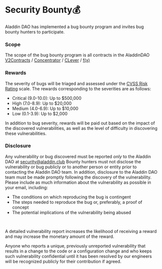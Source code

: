 # Security Bounty💰

Aladdin DAO has implemented a bug bounty program and invites bug bounty hunters to participate.‌

### Scope <a href="#scope" id="scope"></a>

The scope of the bug bounty program is all contracts in the AladdinDAO [V2Contracts](https://github.com/AladdinDAO/aladdin-v2-contracts) / [Concentrator](https://github.com/AladdinDAO/aladdin-v3-contracts/tree/main/contracts/concentrator) / [CLever](https://github.com/AladdinDAO/aladdin-v3-contracts/tree/main/contracts/clever) / [f(x)](https://github.com/AladdinDAO/aladdin-v3-contracts/tree/main/contracts/f\(x\))

### Rewards <a href="#rewards" id="rewards"></a>

The severity of bugs will be triaged and assessed under the [CVSS Risk Rating](https://www.first.org/cvss/calculator/3.0) scale. The rewards corresponding to the severities are as follows:‌

* Critical (9.0-10.0): Up to $500,000
* High (7.0-8.9): Up to $20,000
* Medium (4.0-6.9): Up to $10,000
* Low (0.1-3.9): Up to $2,000

In addition to bug severity, rewards will be paid out based on the impact of the discovered vulnerabilities, as well as the level of difficulty in discovering these vulnerabilities.‌

### Disclosure <a href="#disclosure" id="disclosure"></a>

Any vulnerability or bug discovered must be reported _only_ to the Aladdin DAO at [security@aladdin.club](mailto:security@aladdin.club) Bounty hunters must not disclose the vulnerability or bug publicly or to another person or entity prior to contacting the Aladdin DAO team. In addition, disclosure to the Aladdin DAO team must be made promptly following the discovery of the vulnerability. Please include as much information about the vulnerability as possible in your email, including:‌

* The conditions on which reproducing the bug is contingent
* The steps needed to reproduce the bug or, preferably, a proof of concept
* The potential implications of the vulnerability being abused

‌

A detailed vulnerability report increases the likelihood of receiving a reward and may increase the monetary amount of the reward.‌

Anyone who reports a unique, previously unreported vulnerability that results in a change to the code or a configuration change and who keeps such vulnerability confidential until it has been resolved by our engineers will be recognized publicly for their contribution if agreed.
